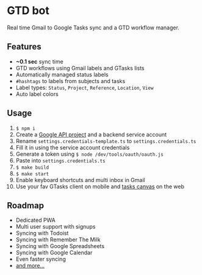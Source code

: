 # GTD bot

Real time Gmail to Google Tasks sync and a GTD workflow manager.

## Features

* **~0.1 sec** sync time
* GTD workflows using Gmail labels and GTasks lists
* Automatically managed status labels
* `#hashtags` to labels from subjects and tasks
* Label types: `Status`, `Project`, `Reference`, `Location`, `View`
* Auto label colors

## Usage

1.  `$ npm i`
1.  Create a [Google API project](https://console.cloud.google.com/iam-admin/) and a backend service account
1.  Rename `settings.credentials-template.ts` to `settings.credentials.ts`
1.  Fill it in using the service account credentials
1.  Generate a token using `$ node /dev/tools/oauth/oauth.js`
1.  Paste into `settings.credentials.ts`
1.  `$ make build`
1.  `$ make start`
1.  Enable keyboard shortcuts and multi inbox in Gmail
1.  Use your fav GTasks client on mobile and [tasks canvas](https://mail.google.com/tasks/canvas) on the web

## Roadmap

* Dedicated PWA
* Multi user support with signups
* Syncing with Todoist
* Syncing with Remember The Milk
* Syncing with Google Spreadsheets
* Syncing with Google Calendar
* Even faster syncing
* [and more...](https://github.com/TobiaszCudnik/gtd-bot/blob/master/TODO.md)
